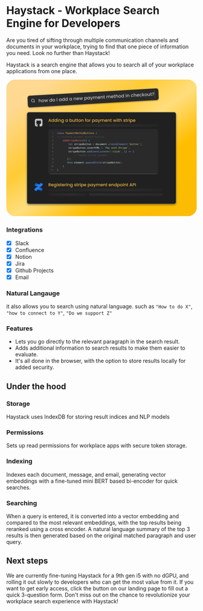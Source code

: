# Haystack - Workplace Search Engine for Developers

Are you tired of sifting through multiple communication channels and documents in your workplace, trying to find that one piece of information you need. 
Look no further than Haystack! 

Haystack is a search engine that allows you to search all of your workplace applications from one place.

![Alternate image text](https://raw.githubusercontent.com/haystackoss/haystack/main/asknatural.png)

### Integrations
- [x] Slack
- [x] Confluence
- [x] Notion
- [x] Jira
- [x] Github Projects
- [x] Email

### Natural Langauge
it also allows you to search using natural language.
such as `"How to do X"`, `"how to connect to Y"`, `"Do we support Z"`

### Features
- Lets you go directly to the relevant paragraph in the search result.
- Adds additional information to search results to make them easier to evaluate.
- It's all done in the browser, with the option to store results locally for added security.


## Under the hood

### Storage
Haystack uses IndexDB for storing result indices and NLP models

### Permissions
Sets up read permissions for workplace apps with secure token storage.

### Indexing
Indexes each document, message, and email, generating vector embeddings with a fine-tuned mini BERT based bi-encoder for quick searches.

### Searching
When a query is entered, it is converted into a vector embedding and compared to the most relevant embeddings, with the top results being reranked using a cross encoder. A natural language summary of the top 3 results is then generated based on the original matched paragraph and user query.

## Next steps
We are currently fine-tuning Haystack for a 9th gen i5 with no dGPU, and rolling it out slowly to developers who can get the most value from it. If you want to get early access, click the button on our landing page to fill out a quick 3-question form. 
Don't miss out on the chance to revolutionize your workplace search experience with Haystack!
